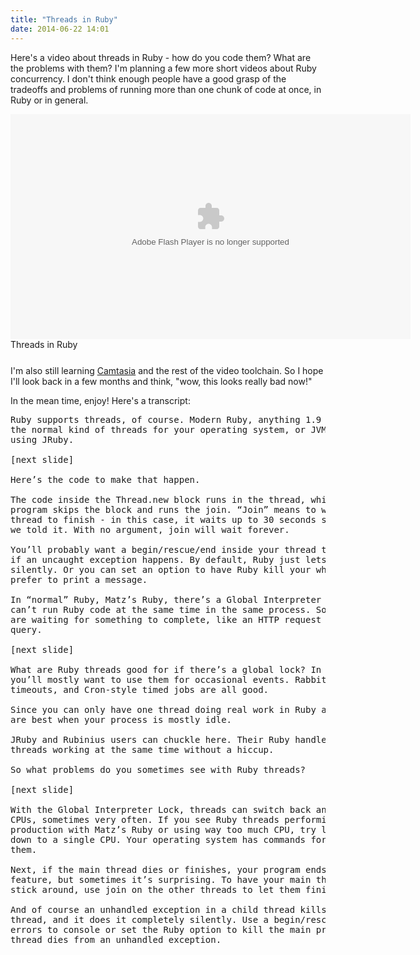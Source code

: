```yaml
---
title: "Threads in Ruby"
date: 2014-06-22 14:01
---
```

Here's a video about threads in Ruby - how do you code them? What are the problems with them?
I'm planning a few more short videos about Ruby concurrency. I don't think enough people
have a good grasp of the tradeoffs and problems of running more than one chunk of code at
once, in Ruby or in general.

<div id="wistia_lo5qbdugwb" class="wistia_embed" style="width:640px;height:388px;"><div itemprop="video" itemscope itemtype="http://schema.org/VideoObject"><meta itemprop="name" content="Threads in Ruby" /><meta itemprop="duration" content="PT2M57S" /><meta itemprop="thumbnailUrl" content="https://embed-ssl.wistia.com/deliveries/c2d6fe1ec6de33a59e7959c093716a2c3ad03347.bin" /><meta itemprop="contentURL" content="https://embed-ssl.wistia.com/deliveries/60065a36b746dc9b83b97d4a6d106f88ba4de345.bin" /><meta itemprop="embedURL" content="https://embed-ssl.wistia.com/flash/embed_player_v2.0.swf?2013-10-04&autoPlay=false&banner=true&controlsVisibleOnLoad=true&customColor=7b796a&endVideoBehavior=default&fullscreenDisabled=true&mediaDuration=177.333&playButtonVisible=true&showPlayButton=true&showPlaybar=true&showVolume=true&stillUrl=https%3A%2F%2Fembed-ssl.wistia.com%2Fdeliveries%2Fc2d6fe1ec6de33a59e7959c093716a2c3ad03347.bin%3Fimage_crop_resized%3D640x360&unbufferedSeek=true&videoUrl=https%3A%2F%2Fembed-ssl.wistia.com%2Fdeliveries%2F60065a36b746dc9b83b97d4a6d106f88ba4de345.bin" /><meta itemprop="uploadDate" content="2014-06-22T20:55:43Z" /><object id="wistia_lo5qbdugwb_seo" classid="clsid:D27CDB6E-AE6D-11cf-96B8-444553540000" style="display:block;height:360px;position:relative;width:640px;"><param name="movie" value="https://embed-ssl.wistia.com/flash/embed_player_v2.0.swf?2013-10-04"></param><param name="allowfullscreen" value="true"></param><param name="bgcolor" value="#000000"></param><param name="wmode" value="opaque"></param><param name="flashvars" value="autoPlay=false&banner=true&controlsVisibleOnLoad=true&customColor=7b796a&endVideoBehavior=default&fullscreenDisabled=true&mediaDuration=177.333&playButtonVisible=true&showPlayButton=true&showPlaybar=true&showVolume=true&stillUrl=https%3A%2F%2Fembed-ssl.wistia.com%2Fdeliveries%2Fc2d6fe1ec6de33a59e7959c093716a2c3ad03347.bin%3Fimage_crop_resized%3D640x360&unbufferedSeek=true&videoUrl=https%3A%2F%2Fembed-ssl.wistia.com%2Fdeliveries%2F60065a36b746dc9b83b97d4a6d106f88ba4de345.bin"></param><embed src="https://embed-ssl.wistia.com/flash/embed_player_v2.0.swf?2013-10-04" allowfullscreen="true" bgcolor=#000000 flashvars="autoPlay=false&banner=true&controlsVisibleOnLoad=true&customColor=7b796a&endVideoBehavior=default&fullscreenDisabled=true&mediaDuration=177.333&playButtonVisible=true&showPlayButton=true&showPlaybar=true&showVolume=true&stillUrl=https%3A%2F%2Fembed-ssl.wistia.com%2Fdeliveries%2Fc2d6fe1ec6de33a59e7959c093716a2c3ad03347.bin%3Fimage_crop_resized%3D640x360&unbufferedSeek=true&videoUrl=https%3A%2F%2Fembed-ssl.wistia.com%2Fdeliveries%2F60065a36b746dc9b83b97d4a6d106f88ba4de345.bin" name="wistia_lo5qbdugwb_html" style="display:block;height:100%;position:relative;width:100%;" type="application/x-shockwave-flash" wmode="opaque"></embed></object><noscript itemprop="description">Threads in Ruby</noscript></div></div>
<script charset="ISO-8859-1" src="//fast.wistia.com/assets/external/E-v1.js"></script>
<script>
wistiaEmbed = Wistia.embed("lo5qbdugwb");
</script>
<script charset="ISO-8859-1" src="//fast.wistia.com/embed/medias/lo5qbdugwb/metadata.js"></script>

I'm also still learning <a href="http://www.techsmith.com/camtasia.html">Camtasia</a> and
the rest of the video toolchain. So I hope I'll look back in a few months and think,
"wow, this looks really bad now!"

In the mean time, enjoy! Here's a transcript:

<pre>
Ruby supports threads, of course. Modern Ruby, anything 1.9 and higher, uses
the normal kind of threads for your operating system, or JVM threads if you’re
using JRuby.

[next slide]

Here’s the code to make that happen.

The code inside the Thread.new block runs in the thread, while your main
program skips the block and runs the join. “Join” means to wait for the
thread to finish - in this case, it waits up to 30 seconds since that’s what
we told it. With no argument, join will wait forever.

You’ll probably want a begin/rescue/end inside your thread to print a message
if an uncaught exception happens. By default, Ruby just lets the thread die
silently. Or you can set an option to have Ruby kill your whole program, but I
prefer to print a message.

In “normal” Ruby, Matz’s Ruby, there’s a Global Interpreter Lock. Two threads
can’t run Ruby code at the same time in the same process. So most Ruby threads
are waiting for something to complete, like an HTTP request or a database
query.

[next slide]

What are Ruby threads good for if there’s a global lock? In Matz’s Ruby,
you’ll mostly want to use them for occasional events. RabbitMQ messages,
timeouts, and Cron-style timed jobs are all good.

Since you can only have one thread doing real work in Ruby at once, threads
are best when your process is mostly idle.

JRuby and Rubinius users can chuckle here. Their Ruby handles multiple Ruby
threads working at the same time without a hiccup.

So what problems do you sometimes see with Ruby threads?

[next slide]

With the Global Interpreter Lock, threads can switch back and forth between
CPUs, sometimes very often. If you see Ruby threads performing horribly in
production with Matz’s Ruby or using way too much CPU, try locking the thread
down to a single CPU. Your operating system has commands for that — Google
them.

Next, if the main thread dies or finishes, your program ends. That’s a
feature, but sometimes it’s surprising. To have your main thread of execution
stick around, use join on the other threads to let them finish.

And of course an unhandled exception in a child thread kills only the child
thread, and it does it completely silently. Use a begin/rescue/end to print
errors to console or set the Ruby option to kill the main program when a child
thread dies from an unhandled exception.
</pre>
